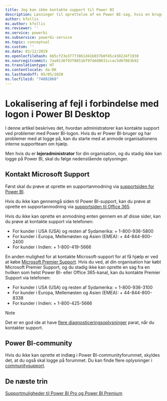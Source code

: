 ```yaml
---
title: Jeg kan ikke kontakte support til Power BI
description: Løsninger til oprettelse af en Power BI-sag, hvis en bruger ikke kan logge på
author: kfollis
ms.author: kfollis
ms.reviewer: ''
ms.service: powerbi
ms.subservice: powerbi-service
ms.topic: conceptual
ms.custom: ''
ms.date: 03/12/2019
ms.openlocfilehash: b65cf23e37773861d41b037b0f45c430224f1930
ms.sourcegitcommit: 7aa0136f93f88516f97ddd8031ccac5d07863b92
ms.translationtype: HT
ms.contentlocale: da-DK
ms.lasthandoff: 05/05/2020
ms.locfileid: "74882868"
---
```

# <a name="troubleshooting-sign-in-issues-for-power-bi"></a>Lokalisering af fejl i forbindelse med logon i Power BI Desktop

I denne artikel beskrives det, hvordan administratorer kan kontakte support ved problemer med Power BI-logon. Hvis du er Power BI-bruger og har problemer med at logge på, kan du starte med at anmode organisationens interne supportteam om hjælp.

Men hvis du er **lejeradministrator** for din organisation, og du stadig ikke kan logge på Power BI, skal du følge nedenstående oplysninger.

## <a name="contact-microsoft-support"></a>Kontakt Microsoft Support

Først skal du prøve at oprette en supportanmodning via [supportsiden for Power BI](https://powerbi.microsoft.com/support/).

Hvis du ikke kan gennemgå siden til Power BI-support, kan du prøve at oprette en supportanmodning via [supportsiden til Office 365](https://support.office.com/home/contact).

Hvis du ikke kan oprette en anmodning enten gennem en af disse sider, kan du prøve at kontakte support via telefonen:

* For kunder i USA (USA) og resten af Sydamerika: + 1-800-936-5800
* For kunder i Europa, Mellemøsten og Asien (EMEA): + 44-844-800-2400
* For kunder i Indien: + 1-800-419-5666

En anden mulighed for at kontakte Microsoft-support for at få hjælp er ved at købe [Microsoft Premier Support](https://support.microsoft.com/premier). Hvis du ved, at din organisation har købt Microsoft Premier Support, og du stadig ikke kan oprette en sag fra en hvilken som helst Power BI- eller Office 365-kanal, kan du kontakte Premier Support via telefonen:

* For kunder i USA (USA) og resten af Sydamerika: + 1-800-936-3100
* For kunder i Europa, Mellemøsten og Asien (EMEA): + 44-844-800-8338
* For kunder i Indien: + 1-800-425-5666

> [!Note]
> Det er en god ide at have [flere diagnosticeringsoplysninger](service-admin-capturing-additional-diagnostic-information-for-power-bi.md) parat, når du kontakter support.

## <a name="power-bi-community"></a>Power BI-community

Hvis du ikke kan oprette et indlæg i Power BI-communityforummet, skyldes det, at du også skal logge på forummet. Du kan finde flere oplysninger i [communitysupport](https://community.powerbi.com/t5/Community-Support/ct-p/PBI_CommunitySupport).

## <a name="next-steps"></a>De næste trin

[Supportmuligheder til Power BI Pro og Power BI Premium](service-support-options.md)
